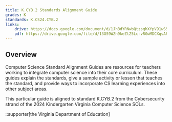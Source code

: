 ```yaml
---
title: K.CYB.2 Standards Alignment Guide
grades: K
standards: K.CS24.CYB.2
links:
    drive: https://docs.google.com/document/d/1JhBdYRNwbQtzsghXYpV91wS5e_0mswAXO5xw8Fsa4Gk/edit?usp=drive_link
    pdf: https://drive.google.com/file/d/13GS9WZh9keZtZ5Lc-vRGwMDCXqsAP66h/view?usp=drive_link
---
```


## Overview

Computer Science Standard Alignment Guides are resources for teachers working to integrate computer science into their core curriculum. These guides explain the standards, give a sample activity or lesson that teaches the standard, and provide ways to incorporate CS learning experiences into other subject areas. 

This particular guide is aligned to standard K.CYB.2 from the Cybersecurity strand of the 2024 Kindergarten Virginia Computer Science SOLs.

::supporter[the Virginia Department of Education]